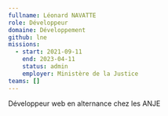 ```yaml
---
fullname: Léonard NAVATTE
role: Développeur
domaine: Développement
github: lne
missions:
  - start: 2021-09-11
    end: 2023-04-11
    status: admin
    employer: Ministère de la Justice
teams: []
---
```

Développeur web en alternance chez les ANJE